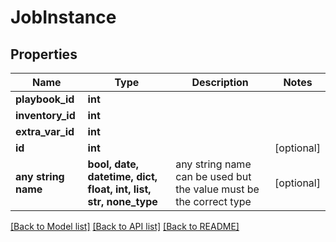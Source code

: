 # JobInstance


## Properties
Name | Type | Description | Notes
------------ | ------------- | ------------- | -------------
**playbook_id** | **int** |  |
**inventory_id** | **int** |  |
**extra_var_id** | **int** |  |
**id** | **int** |  | [optional]
**any string name** | **bool, date, datetime, dict, float, int, list, str, none_type** | any string name can be used but the value must be the correct type | [optional]

[[Back to Model list]](../README.md#documentation-for-models) [[Back to API list]](../README.md#documentation-for-api-endpoints) [[Back to README]](../README.md)
